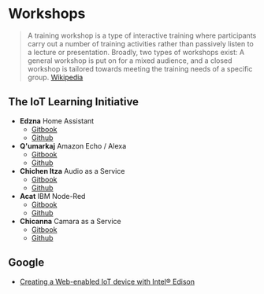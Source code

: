 # Workshops

> A training workshop is a type of interactive training where participants carry out a number of training activities rather than passively listen to a lecture or presentation. Broadly, two types of workshops exist: A general workshop is put on for a mixed audience, and a closed workshop is tailored towards meeting the training needs of a specific group. [Wikipedia](https://en.wikipedia.org/wiki/Training_workshop)

## The IoT Learning Initiative

- __Edzna__ Home Assistant
  - [Gitbook](https://theiotlearninginitiative.gitbooks.io/codelabs/content/Edzna/documentation/Edzna.html)
  - [Github]()
- __Q'umarkaj__ Amazon Echo / Alexa 
  - [Gitbook](https://theiotlearninginitiative.gitbooks.io/codelabs/content/Qumarkaj/documentation/Qumarkaj.html)
  - [Github]()
- __Chichen Itza__ Audio as a Service
  - [Gitbook](https://theiotlearninginitiative.gitbooks.io/codelabs/content/ChichenItza/documentation/ChichenItza.html)
  - [Github]()
- __Acat__ IBM Node-Red 
  - [Gitbook](https://theiotlearninginitiative.gitbooks.io/codelabs/content/Gods/Acat/documentation/Acat.html)
  - [Github]()
- __Chicanna__ Camara as a Service
  - [Gitbook]()
  - [Github]()

## Google

- [Creating a Web-enabled IoT device with Intel® Edison](https://developers.google.com/web/updates/2016/03/web-enabled-internet-of-things?hl=en)

